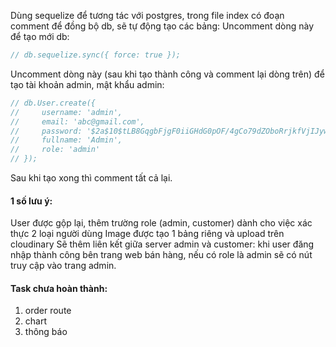 Dùng sequelize để tương tác với postgres, trong file index có đoạn comment để đồng bộ db, sẽ tự động tạo các bảng:
Uncomment dòng này để tạo mới db:
```js
// db.sequelize.sync({ force: true });
```
Uncomment dòng này (sau khi tạo thành công và comment lại dòng trên) để tạo tài khoản admin, mật khẩu admin:
```js
// db.User.create({
//     username: 'admin',
//     email: 'abc@gmail.com',
//     password: '$2a$10$tLB8GqgbFjgF0iiGHdG0pOF/4gCo79dZOboRrjkfVjIJywYRgkCBe',
//     fullname: 'Admin',
//     role: 'admin'
// });
```
Sau khi tạo xong thì comment tất cả lại.

#### 1 số lưu ý:
User được gộp lại, thêm trường role (admin, customer) dành cho việc xác thực 2 loại người dùng
Image được tạo 1 bảng riêng và upload trên cloudinary
Sẽ thêm liên kết giữa server admin và customer: khi user đăng nhập thành công bên trang web bán hàng, nếu có role là admin sẽ có nút truy cập vào trang admin.

#### Task chưa hoàn thành:
1. order route
2. chart
3. thông báo
